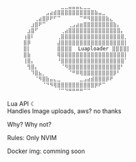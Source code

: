         ⠀⠀⠀⠀⠀⠀⠀⠀⠀⠀⠀⣀⣀⣤⣤⣤⣄⣀⣀⠀⠀⠀⠀⠀⠀⠀⠀⠀⠀⠀
        ⠀⠀⠀⠀⠀⠀⠀⣠⣴⣾⣿⣿⣿⣿⣿⣿⣿⣿⣿⣿⣷⣤⣀⠀⠀⠀⠀⠀⠀⠀
        ⠀⠀⠀⠀⢀⣴⣿⡿⠟⠋⠉⠀⠀⠀⠀⠀⠉⠛⠻⣿⣿⣿⣿⣷⣄⠀⠀⠀⠀⠀
        ⠀⠀⠀⣰⣿⠟⠉⠀⠀⠀⠀⠀⠀⢀⣠⣴⣶⣿⣿⣿⣿⣿⣿⣿⣿⣷⡄⠀⠀⠀
        ⠀⠀⣰⣿⠋⠀⠀⠀⠀⠀⠀⢀⣴⣿⣿⣿⣿⣿⣿⣿⣿⣿⣿⣿⣿⣿⣿⡄⠀⠀
        ⠀⢰⣿⠇⠀⠀⠀⠀⠀⠀⢀⣿⣿⣿⣿⣿⣿⣿⣿⣿⣿⣿⣿⣿⣿⣿⣿⣿⡀⠀
        ⠀⣿⡿⠀⠀⠀⠀⠀⠀⠀⣼⣿⣿⣿⣿⣿⣿⣿⣿⣿⣿⣿⣿⣿⣿⣿⣿⣿⡇⠀
        ⠀⣿⡇⠀⠀⠀⠀⠀⠀⠀⣿⣿⣿⣿  Luaploader ⣿⣿⣿⣿⡇⠀
        ⠀⣿⣷⠀⠀⠀⠀⠀⠀⠀⢿⣿⣿⣿⣿⣿⣿⣿⣿⣿⣿⣿⣿⣿⣿⣿⣿⣿⡇⠀
        ⠀⢸⣿⡄⠀⠀⠀⠀⠀⠀⠘⣿⣿⣿⣿⣿⣿⣿⣿⣿⣿⣿⣿⣿⣿⣿⣿⣿⠁⠀
        ⠀⠀⢻⣿⡄⠀⠀⠀⠀⠀⠀⠈⠻⣿⣿⣿⣿⣿⣿⣿⣿⣿⣿⣿⣿⣿⣿⠃⠀⠀
        ⠀⠀⠀⠹⣿⣦⡀⠀⠀⠀⠀⠀⠀⠈⠛⠿⢿⣿⣿⣿⣿⣿⣿⣿⣿⡿⠃⠀⠀⠀
        ⠀⠀⠀⠀⠈⠻⣿⣷⣤⣄⣀⠀⠀⠀⠀⠀⣀⣠⣴⣾⣿⣿⣿⡿⠟⠀⠀⠀⠀⠀
        ⠀⠀⠀⠀⠀⠀⠈⠙⠻⢿⣿⣿⣿⣿⣿⣿⣿⣿⣿⣿⡿⠟⠉⠀⠀⠀⠀⠀⠀⠀
        ⠀⠀⠀⠀⠀⠀⠀⠀⠀⠀⠈⠉⠙⠛⠛⠛⠛⠉⠉⠀⠀⠀⠀⠀⠀


Lua API ☾  
Handles Image uploads, aws? no thanks

Why? 
Why not?

Rules:
Only NVIM

Docker img:
comming soon
